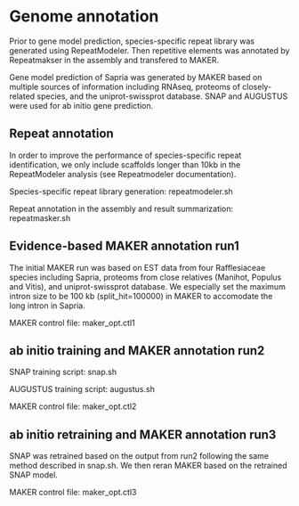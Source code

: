 Genome annotation
===============
Prior to gene model prediction, species-specific repeat library was generated using RepeatModeler. Then repetitive elements was annotated by Repeatmakser in the assembly and transfered to MAKER.

Gene model prediction of Sapria was generated by MAKER based on multiple sources of information including RNAseq, proteoms of closely-related species, and the uniprot-swissprot database. SNAP and AUGUSTUS were used for ab initio gene prediction.

Repeat annotation
------------
In order to improve the performance of species-specific repeat identification, we only include scaffolds longer than 10kb in the RepeatModeler analysis (see Repeatmodeler documentation).

Species-specific repeat library generation: repeatmodeler.sh

Repeat annotation in the assembly and result summarization: repeatmasker.sh

Evidence-based MAKER annotation run1
------------
The initial MAKER run was based on EST data from four Rafflesiaceae species including Sapria, proteoms from close relatives (Manihot, Populus and Vitis), and uniprot-swissprot database. We especially set the maximum intron size to be 100 kb (split_hit=100000) in MAKER to accomodate the long intron in Sapria. 

MAKER control file: maker_opt.ctl1

ab initio training and MAKER annotation run2
------------
SNAP training script: snap.sh

AUGUSTUS training script: augustus.sh

MAKER control file: maker_opt.ctl2

ab initio retraining and MAKER annotation run3
------------
SNAP was retrained based on the output from run2 following the same method described in snap.sh. We then reran MAKER based on the retrained SNAP model.

MAKER control file: maker_opt.ctl3